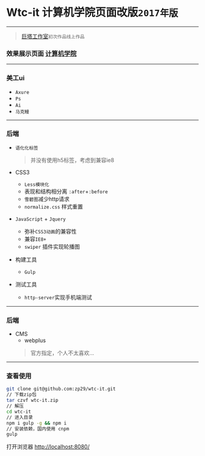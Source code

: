 # Wtc-it 计算机学院页面改版`2017年版`

---

> [巨塔工作室](www.jutasky.cn)`初次作品线上作品`

### 效果展示页面 [计算机学院](it.wtc.edu.cn)

---

### 美工ui

- `Axure`
- `Ps`
- `Ai`
- `马克鳗`

---

### 后端

- `语化化标签`
    > 并没有使用h5标签，考虑到兼容ie8

- CSS3
    + `Less模块化`
    + 表现和结构相分离 `:after`+`:before`
    + `雪碧图`减少http请求
    + `normalize.css` 样式重置
    
- `JavaScript` + `Jquery`
    + 弥补`CSS3动画`的兼容性
    + 兼容`IE8+`
    + `swiper` 插件实现轮播图
    
- 构建工具
    + `Gulp`
    
- 测试工具
	+ `http-server`实现手机端测试
	
---

### 后端
- CMS
    + webplus
    > 官方指定，个人不太喜欢...
    
---

### 查看使用
```bash
git clone git@github.com:zp29/wtc-it.git
// 下载zip包
tar czvf wtc-it.zip 
// 解压 
cd wtc-it
// 进入目录
npm i gulp -g && npm i
// 安装依赖，国内使用 cnpm 
gulp
```

打开浏览器 [http://localhost:8080/](http://localhost:8080/)



